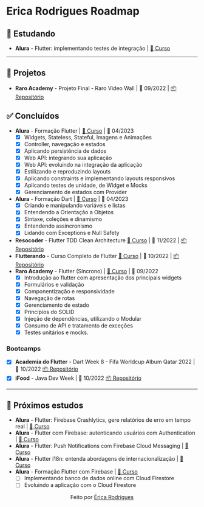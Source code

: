 # Erica Rodrigues Roadmap

## 📑 Estudando

- **Alura** - Flutter: implementando testes de integração | [🔗 Curso](https://cursos.alura.com.br/course/flutter-implementando-testes-integracao)

---

## 🔖 Projetos

- **Raro Academy** - Projeto Final - Raro Video Wall | 📅 09/2022 | [📦 Repositório](https://github.com/ericarodrigs/academy-projeto-final)

## ✅ Concluídos

- **Alura** - Formação Flutter | [🔗 Curso](https://cursos.alura.com.br/formacao-flutter) | 📅 04/2023 
    - [x] Widgets, Stateless, Stateful, Imagens e Animações
    - [x] Controller, navegação e estados
    - [x] Aplicando persistência de dados
    - [x] Web API: integrando sua aplicação
    - [x] Web API: evoluindo na integração da aplicação
    - [x] Estilizando e reproduzindo layouts
    - [x] Aplicando constraints e implementando layouts responsivos
    - [x] Aplicando testes de unidade, de Widget e Mocks
    - [x] Gerenciamento de estados com Provider
- **Alura** - Formação Dart | [🔗 Curso](https://cursos.alura.com.br/formacao-dart) | 📅 04/2023 
    - [x] Criando e manipulando variáveis e listas
    - [x] Entendendo a Orientação a Objetos
    - [x] Sintaxe, coleções e dinamismo
    - [x] Entendendo assincronismo
    - [x] Lidando com Exceptions e Null Safety
- **Resocoder** - Flutter TDD Clean Architecture [🔗 Curso](https://www.youtube.com/watch?v=KjE2IDphA_U&) | 📅 11/2022 | [📦 Repositório](https://github.com/ericarodrigs/Flutter-Course-TDD-Clean-Architecture)
- **Flutterando** - Curso Completo de Flutter [🔗 Curso](https://www.youtube.com/watch?v=XeUiJJN0vsE&list=PLlBnICoI-g-d-J57QIz6Tx5xtUDGQdBFB) | 📅 10/2022 | [📦 Repositório](https://github.com/ericarodrigs/flutterando)
- **Raro Academy** - Flutter (Síncrono) | [🔗 Curso](https://www.raroacademy.com.br/) | 📅 09/2022
    - [x] Introdução ao flutter com apresentação dos principais widgets
    - [x] Formulários e validação
    - [x] Componentização e responsividade
    - [x] Navegação de rotas
    - [x] Gerenciamento de estado
    - [x] Princípios do SOLID
    - [x] Injeção de dependências, utilizando o Modular
    - [x] Consumo de API e tratamento de exceções
    - [x] Testes unitários e mocks.

### Bootcamps

- [x] **Academia do Flutter** - Dart Week 8 - Fifa Worldcup Album Qatar 2022 | 📅 10/2022 [📦 Repositório](https://github.com/ericarodrigs/dart-week-fwc-album)
- [x] **iFood** - Java Dev Week | 📅 10/2022 [📦 Repositório](https://github.com/ericarodrigs/ifood-dev-week)

---

## 🎯 Próximos estudos

- **Alura** - Flutter: Firebase Crashlytics, gere relatórios de erro em tempo real | [🔗 Curso](https://cursos.alura.com.br/course/flutter-firebase-crashlytics-relatorios-tempo-real)
- **Alura** - Flutter com Firebase: autenticando usuários com Authentication | [🔗 Curso](https://cursos.alura.com.br/course/flutter-firebase-autenticando-usuarios-authenticator)
- **Alura** - Flutter: Push Notifications com Firebase Cloud Messaging | [🔗 Curso](https://cursos.alura.com.br/course/flutter-push-notifications-firebase-cloud-messaging)
- **Alura** - Flutter i18n: entenda abordagens de internacionalização | [🔗 Curso](https://cursos.alura.com.br/course/flutter-i18n-internacionalizacao)
- **Alura** - Formação Flutter com Firebase | [🔗 Curso](https://cursos.alura.com.br/formacao-flutter-firebase)
    - [ ] Implementando banco de dados online com Cloud Firestore
    - [ ] Evoluindo a aplicação com o Cloud Firestore

<p align="center">Feito por <a href="https://github.com/ericarodrigs"> Érica Rodrigues</a></p>

